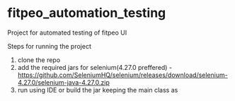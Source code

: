 # fitpeo_automation_testing
Project for automated testing of fitpeo UI

Steps for running the project

1) clone the repo
2) add the required jars for selenium(4.27.0 preffered) - https://github.com/SeleniumHQ/selenium/releases/download/selenium-4.27.0/selenium-java-4.27.0.zip
3) run using IDE or build the jar keeping the main class as
